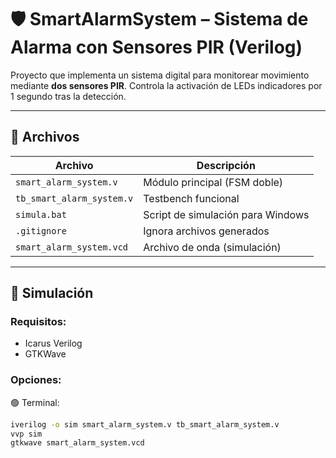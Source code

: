# 🛡️ SmartAlarmSystem – Sistema de Alarma con Sensores PIR (Verilog)

Proyecto que implementa un sistema digital para monitorear movimiento mediante **dos sensores PIR**. Controla la activación de LEDs indicadores por 1 segundo tras la detección.

---

## 📁 Archivos

| Archivo                      | Descripción |
|------------------------------|-------------|
| `smart_alarm_system.v`       | Módulo principal (FSM doble) |
| `tb_smart_alarm_system.v`    | Testbench funcional |
| `simula.bat`                 | Script de simulación para Windows |
| `.gitignore`                 | Ignora archivos generados |
| `smart_alarm_system.vcd`     | Archivo de onda (simulación) |

---

## 🧪 Simulación

### Requisitos:

- Icarus Verilog
- GTKWave

### Opciones:

🟢 Terminal:

```bash
iverilog -o sim smart_alarm_system.v tb_smart_alarm_system.v
vvp sim
gtkwave smart_alarm_system.vcd
